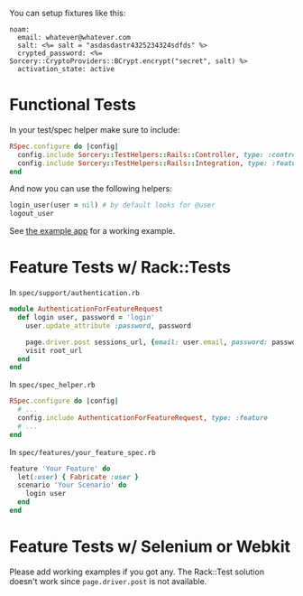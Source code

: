 You can setup fixtures like this:

```erb
noam:
  email: whatever@whatever.com
  salt: <%= salt = "asdasdastr4325234324sdfds" %>
  crypted_password: <%= Sorcery::CryptoProviders::BCrypt.encrypt("secret", salt) %>
  activation_state: active
```


# Functional Tests

In your test/spec helper make sure to include:

```ruby
RSpec.configure do |config|
  config.include Sorcery::TestHelpers::Rails::Controller, type: :controller
  config.include Sorcery::TestHelpers::Rails::Integration, type: :feature
end
```

And now you can use the following helpers:

```ruby
login_user(user = nil) # by default looks for @user
logout_user
```


See [the example app](https://github.com/NoamB/sorcery-example-app/blob/master/test/functional/users_controller_test.rb) for a working example.

# Feature Tests w/ Rack::Tests

In `spec/support/authentication.rb`

```ruby
module AuthenticationForFeatureRequest
  def login user, password = 'login'
    user.update_attribute :password, password

    page.driver.post sessions_url, {email: user.email, password: password}
    visit root_url
  end
end
```

In `spec/spec_helper.rb`

```ruby
RSpec.configure do |config|
  # ...
  config.include AuthenticationForFeatureRequest, type: :feature
  # ...
end
```

In `spec/features/your_feature_spec.rb`

```ruby
feature 'Your Feature' do
  let(:user) { Fabricate :user }
  scenario 'Your Scenario' do
    login user
  end
end
```

# Feature Tests w/ Selenium or Webkit

Please add working examples if you got any. The Rack::Test solution doesn't work since `page.driver.post` is not available.

